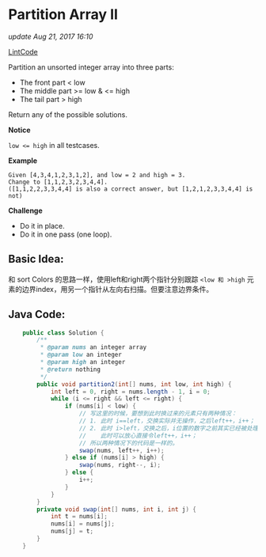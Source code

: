 # Partition Array II

_update Aug 21, 2017 16:10_

[LintCode](http://www.lintcode.com/en/problem/partition-array-ii/)

Partition an unsorted integer array into three parts:

* The front part &lt; low
* The middle part &gt;= low & &lt;= high
* The tail part &gt; high

Return any of the possible solutions.

**Notice**

`low <= high` in all testcases.

**Example**

```text
Given [4,3,4,1,2,3,1,2], and low = 2 and high = 3.
Change to [1,1,2,3,2,3,4,4].   
([1,1,2,2,3,3,4,4] is also a correct answer, but [1,2,1,2,3,3,4,4] is not)
```

**Challenge**

* Do it in place.
* Do it in one pass \(one loop\).

## Basic Idea:

和 sort Colors 的思路一样，使用left和right两个指针分别跟踪 `<low 和 >high` 元素的边界index，用另一个指针从左向右扫描。但要注意边界条件。

## Java Code:

```java
    public class Solution {
        /**
         * @param nums an integer array
         * @param low an integer
         * @param high an integer
         * @return nothing
         */
        public void partition2(int[] nums, int low, int high) {
            int left = 0, right = nums.length - 1, i = 0;
            while (i <= right && left <= right) {
                if (nums[i] < low) {
                    // 写这里的时候，要想到此时换过来的元素只有两种情况：
                    // 1. 此时 i==left，交换实际并无操作，之后left++，i++；
                    // 2. 此时 i>left，交换之后，i位置的数字之前其实已经被处理过（==low or high），
                    //    此时可以放心直接令left++，i++；
                    // 所以两种情况下的代码是一样的。
                    swap(nums, left++, i++);
                } else if (nums[i] > high) {
                    swap(nums, right--, i);
                } else {
                    i++;
                }
            }
        }
        private void swap(int[] nums, int i, int j) {
            int t = nums[i];
            nums[i] = nums[j];
            nums[j] = t;
        }
    }
```

